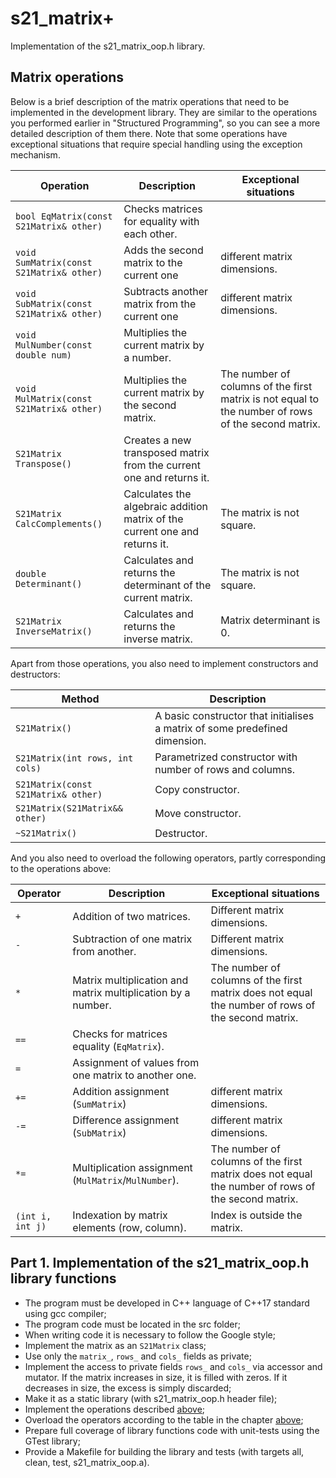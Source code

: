 # s21_matrix+

Implementation of the s21_matrix_oop.h library.


## Matrix operations

Below is a brief description of the matrix operations that need to be implemented in the development library.
They are similar to the operations you performed earlier in "Structured Programming", so you can see a more detailed description of them there.
Note that some operations have exceptional situations that require special handling using the exception mechanism.

| Operation                                | Description                                                                 | Exceptional situations                                                                             |
| ---------------------------------------- | --------------------------------------------------------------------------- | -------------------------------------------------------------------------------------------------- |
| `bool EqMatrix(const S21Matrix& other)`  | Checks matrices for equality with each other.                               |                                                                                                    |
| `void SumMatrix(const S21Matrix& other)` | Adds the second matrix to the current one                                   | different matrix dimensions.                                                                       |
| `void SubMatrix(const S21Matrix& other)` | Subtracts another matrix from the current one                               | different matrix dimensions.                                                                       |
| `void MulNumber(const double num) `      | Multiplies the current matrix by a number.                                  |                                                                                                    |
| `void MulMatrix(const S21Matrix& other)` | Multiplies the current matrix by the second matrix.                         | The number of columns of the first matrix is not equal to the number of rows of the second matrix. |
| `S21Matrix Transpose()`                  | Creates a new transposed matrix from the current one and returns it.        |                                                                                                    |
| `S21Matrix CalcComplements()`            | Calculates the algebraic addition matrix of the current one and returns it. | The matrix is not square.                                                                          |
| `double Determinant()`                   | Calculates and returns the determinant of the current matrix.               | The matrix is not square.                                                                          |
| `S21Matrix InverseMatrix()`              | Calculates and returns the inverse matrix.                                  | Matrix determinant is 0.                                                                           |

Apart from those operations, you also need to implement constructors and destructors:

| Method                              | Description                                                                 |
| ----------------------------------- | --------------------------------------------------------------------------- |
| `S21Matrix()`                       | A basic constructor that initialises a matrix of some predefined dimension. |
| `S21Matrix(int rows, int cols) `    | Parametrized constructor with number of rows and columns.                   |
| `S21Matrix(const S21Matrix& other)` | Copy constructor.                                                           |
| `S21Matrix(S21Matrix&& other)`      | Move constructor.                                                           |
| `~S21Matrix()`                      | Destructor.                                                                 |

And you also need to overload the following operators, partly corresponding to the operations above:

| Operator         | Description                                                  | Exceptional situations                                                                            |
| ---------------- | ------------------------------------------------------------ | ------------------------------------------------------------------------------------------------- |
| `+`              | Addition of two matrices.                                    | Different matrix dimensions.                                                                      |
| `-`              | Subtraction of one matrix from another.                      | Different matrix dimensions.                                                                      |
| `*`              | Matrix multiplication and matrix multiplication by a number. | The number of columns of the first matrix does not equal the number of rows of the second matrix. |
| `==`             | Checks for matrices equality (`EqMatrix`).                   |                                                                                                   |
| `=`              | Assignment of values from one matrix to another one.         |                                                                                                   |
| `+=`             | Addition assignment (`SumMatrix`)                            | different matrix dimensions.                                                                      |
| `-=`             | Difference assignment (`SubMatrix`)                          | different matrix dimensions.                                                                      |
| `*=`             | Multiplication assignment (`MulMatrix`/`MulNumber`).         | The number of columns of the first matrix does not equal the number of rows of the second matrix. |
| `(int i, int j)` | Indexation by matrix elements (row, column).                 | Index is outside the matrix.                                                                      |



## Part 1. Implementation of the s21_matrix_oop.h library functions

- The program must be developed in C++ language of C++17 standard using gcc compiler;
- The program code must be located in the src folder;
- When writing code it is necessary to follow the Google style;
- Implement the matrix as an `S21Matrix` class;
- Use only the `matrix_`, `rows_` and `cols_` fields as private;
- Implement the access to private fields `rows_` and `cols_` via accessor and mutator. If the matrix increases in size, it is filled with zeros. If it decreases in size, the excess is simply discarded;
- Make it as a static library (with s21_matrix_oop.h header file);
- Implement the operations described [above](#matrix-operations);
- Overload the operators according to the table in the chapter [above](#matrix-operations);
- Prepare full coverage of library functions code with unit-tests using the GTest library;
- Provide a Makefile for building the library and tests (with targets all, clean, test, s21_matrix_oop.a).

